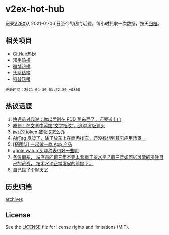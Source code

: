 # v2ex-hot-hub

 记录[V2EX](https://www.v2ex.com/)从 2021-01-06 日至今的热门话题。每小时抓取一次数据，按天[归档](archives)。
 
 ## 相关项目

- [GitHub热榜](https://github.com/snaildev/github-hot-hub)
- [知乎热榜](https://github.com/snaildev/zhihu-hot-hub)
- [微博热榜](https://github.com/snaildev/weibo-hot-hub)
- [头条热榜](https://github.com/snaildev/toutiao-hot-hub)
- [抖音热榜](https://github.com/snaildev/douyin-hot-hub)


 `更新时间：2021-04-30 01:32:50 +0800`

## 热议话题

1. [快递员对我说：你以后别在 PDD 买东西了，还要送上门](https://www.v2ex.com/t/774119)
1. [原创！在文章中添加“文字指纹”，追踪盗版源头](https://www.v2ex.com/t/774059)
1. [jwt 的 token 被获取怎么办](https://www.v2ex.com/t/774028)
1. [AirTag 发货了，除了放车上在商场找车，还没有想到其它应用场景。](https://www.v2ex.com/t/774039)
1. [[搭团队] 一起做一款 App 产品](https://www.v2ex.com/t/774007)
1. [apple watch 买哪种表带好一些呢](https://www.v2ex.com/t/774057)
1. [各位前辈， 程序员的前三年不要太看重工资水平？前三年如何尽可能的提升自己的薪资， 技术水平正常发展的前提下。](https://www.v2ex.com/t/773994)
1. [自己搭了个聊天室](https://www.v2ex.com/t/774073)

## 历史归档

[archives](archives)

## License

See the [LICENSE](LICENSE) file for license rights and limitations (MIT).

